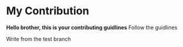 # My Contribution

**Hello brother, this is your contributing guidlines**
Follow the guidlines

Write from the test branch